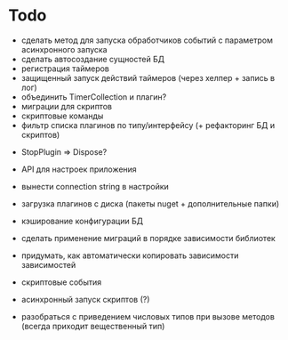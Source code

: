 ﻿# Todo

+ сделать метод для запуска обработчиков событий с параметром асинхронного запуска
+ сделать автосоздание сущностей БД
+ регистрация таймеров 
+ защищенный запуск действий таймеров (через хелпер + запись в лог)
+ объединить TimerCollection и плагин?
+ миграции для скриптов
+ скриптовые команды
+ фильтр списка плагинов по типу/интерфейсу (+ рефакторинг БД и скриптов)

- StopPlugin => Dispose?

- API для настроек приложения
- вынести connection string в настройки
- загрузка плагинов с диска (пакеты nuget + дополнительные папки)
- кэширование конфигурации БД
- сделать применение миграций в порядке зависимости библиотек
- придумать, как автоматически копировать зависимости зависимостей

- скриптовые события
- асинхронный запуск скриптов (?)
- разобраться с приведением числовых типов при вызове методов (всегда приходит вещественный тип)
